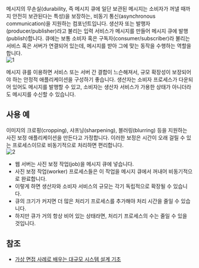 메시지의 무손실(durability, 즉 메시지 큐에 일단 보관된 메시지는 소비자가 꺼낼 때까지 안전히 보관된다는 특성)을 보장하는, 비동기 통신(asynchronous communication)을 지원하는 컴포넌트입니다. 생산자 또는 발행자(producer/publisher)라고 불리는 입력 서비스가 메시지를 만들어 메시지 큐에 발행(publish)합니다. 큐에는 보통 소비자 혹은 구독자(consumer/subscriber)라 불리는 서비스 혹은 서버가 연결되어 있는데, 메시지를 받아 그에 맞는 동작을 수행하는 역할을 합니다.   
![1]()

메시지 큐를 이용하면 서비스 또는 서버 간 결합이 느슨해져서, 규모 확장성이 보장되어야 하는 안정적 애플리케이션을 구성하기 좋습니다. 생산자는 소비자 프로세스가 다운되어 있어도 메시지를 발행할 수 있고, 소비자는 생산자 서비스가 가용한 상태가 아니더라도 메시지를 수신할 수 있습니다.

## 사용 예
이미지의 크로핑(cropping), 샤프닝(sharpening), 블러링(blurring) 등을 지원하는 사진 보정 애플리케이션을 만든다고 가정합니다. 이러한 보정은 시간이 오래 걸릴 수 있는 프로세스이므로 비동기적으로 처리하면 편리합니다.   
![2]()
* 웹 서버는 사진 보정 작업(job)을 메시지 큐에 넣습니다.
* 사진 보정 작업(worker) 프로세스들은 이 작업을 메시지 큐에서 꺼내어 비동기적으로 완료합니다.
* 이렇게 하면 생산자와 소비자 서비스의 규모는 각기 독립적으로 확장될 수 있습니다.
* 큐의 크기가 커지면 더 많은 처리기 프로세스를 추가해야 처리 시간을 줄일 수 있습니다.
* 하지만 큐가 거의 항상 비어 있는 상태라면, 처리기 프로세스의 수는 줄일 수 있을 것입니다.

## 참조
* [가상 면접 사례로 배우는 대규모 시스템 설계 기초](http://www.kyobobook.co.kr/product/detailViewKor.laf?ejkGb=KOR&mallGb=KOR&barcode=9788966263158&orderClick=&Kc=)